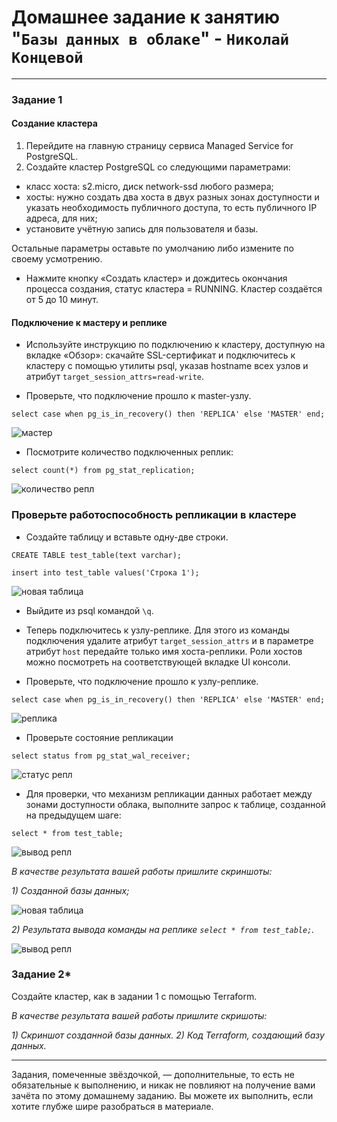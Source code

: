 # Домашнее задание к занятию "`Базы данных в облаке`" - `Николай Концевой`

---

### Задание 1


#### Создание кластера
1. Перейдите на главную страницу сервиса Managed Service for PostgreSQL.
1. Создайте кластер PostgreSQL со следующими параметрами:
- класс хоста: s2.micro, диск network-ssd любого размера;
- хосты: нужно создать два хоста в двух разных зонах доступности и указать необходимость публичного доступа, то есть публичного IP адреса, для них;
- установите учётную запись для пользователя и базы.

Остальные параметры оставьте по умолчанию либо измените по своему усмотрению.

* Нажмите кнопку «Создать кластер» и дождитесь окончания процесса создания, статус кластера = RUNNING. Кластер создаётся от 5 до 10 минут.

#### Подключение к мастеру и реплике 

* Используйте инструкцию по подключению к кластеру, доступную на вкладке «Обзор»: cкачайте SSL-сертификат и подключитесь к кластеру с помощью утилиты psql, указав hostname всех узлов и атрибут ```target_session_attrs=read-write```.

* Проверьте, что подключение прошло к master-узлу.
```
select case when pg_is_in_recovery() then 'REPLICA' else 'MASTER' end;
```

![мастер](https://github.com/Stitchzxz/homework_netology/blob/main/screen/1masret_connect.png)

* Посмотрите количество подключенных реплик:
```
select count(*) from pg_stat_replication;
```

![количество репл](https://github.com/Stitchzxz/homework_netology/blob/main/screen/2how_repl.png)


### Проверьте работоспособность репликации в кластере

* Создайте таблицу и вставьте одну-две строки.
```
CREATE TABLE test_table(text varchar);
```
```
insert into test_table values('Строка 1');
```

![новая таблица](https://github.com/Stitchzxz/homework_netology/blob/main/screen/3cteate_table.png)


* Выйдите из psql командой ```\q```.

* Теперь подключитесь к узлу-реплике. Для этого из команды подключения удалите атрибут ```target_session_attrs```  и в параметре атрибут ```host``` передайте только имя хоста-реплики. Роли хостов можно посмотреть на соответствующей вкладке UI консоли.

* Проверьте, что подключение прошло к узлу-реплике.
```
select case when pg_is_in_recovery() then 'REPLICA' else 'MASTER' end;
```

![реплика](https://github.com/Stitchzxz/homework_netology/blob/main/screen/4repl_connect.png)

* Проверьте состояние репликации
```
select status from pg_stat_wal_receiver;
```

![статус репл](https://github.com/Stitchzxz/homework_netology/blob/main/screen/5status_repl.png)


* Для проверки, что механизм репликации данных работает между зонами доступности облака, выполните запрос к таблице, созданной на предыдущем шаге:
```
select * from test_table;
```

![вывод репл](https://github.com/Stitchzxz/homework_netology/blob/main/screen/6select_table.png)


*В качестве результата вашей работы пришлите скриншоты:*

*1) Созданной базы данных;*

![новая таблица](https://github.com/Stitchzxz/homework_netology/blob/main/screen/3cteate_table.png)

*2) Результата вывода команды на реплике ```select * from test_table;```.*

![вывод репл](https://github.com/Stitchzxz/homework_netology/blob/main/screen/6select_table.png)

### Задание 2*

Создайте кластер, как в задании 1 с помощью Terraform.


*В качестве результата вашей работы пришлите скришоты:*

*1) Скриншот созданной базы данных.*
*2) Код Terraform, создающий базу данных.*

---

Задания, помеченные звёздочкой, — дополнительные, то есть не обязательные к выполнению, и никак не повлияют на получение вами зачёта по этому домашнему заданию. Вы можете их выполнить, если хотите глубже шире разобраться в материале.





